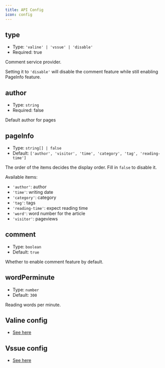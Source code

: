 ```yaml
---
title: API Config
icon: config
---
```


## type

- Type: `'valine' | 'vssue' | 'disable'`
- Required: true

Comment service provider.

Setting it to `'disable'` will disable the comment feature while still enabling PageInfo feature.

## author

- Type: `string`
- Required: false

Default author for pages

## pageInfo

- Type: `string[] | false`
- Default: `['author', 'visitor', 'time', 'category', 'tag', 'reading-time']`

The order of the items decides the display order. Fill in `false` to disable it.

Available items:

- `'author'`: author
- `'time'`: writing date
- `'category'`: category
- `'tag'`: tags
- `'reading-time'`: expect reading time
- `'word'`: word number for the article
- `'visitor'`: pageviews

## comment

- Type: `boolean`
- Default: `true`

Whether to enable comment feature by default.

## wordPerminute

- Type: `number`
- Default: `300`

Reading words per minute.

## Valine config

- [See here](valine.md)

## Vssue config

- [See here](vssue.md)
